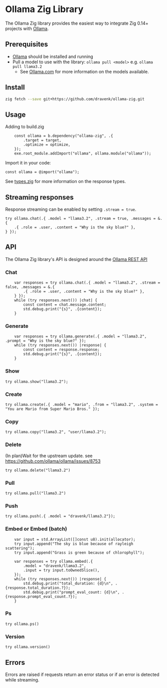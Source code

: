# Ollama Zig Library

The Ollama Zig library provides the easiest way to integrate Zig 0.14+ projects with [Ollama](https://github.com/ollama/ollama).

## Prerequisites

- [Ollama](https://ollama.com/download) should be installed and running
- Pull a model to use with the library: `ollama pull <model>` e.g. `ollama pull llama3.2`
  - See [Ollama.com](https://ollama.com/search) for more information on the models available.

## Install

```sh
zig fetch --save git+https://github.com/dravenk/ollama-zig.git
```

## Usage

Adding to build.zig
```zig
    const ollama = b.dependency("ollama-zig", .{
        .target = target,
        .optimize = optimize,
    });
    exe.root_module.addImport("ollama", ollama.module("ollama"));
```

Import it in your code:
```zig 
const ollama = @import("ollama");
```

See [types.zig](src/types.zig) for more information on the response types.

## Streaming responses

Response streaming can be enabled by setting `.stream = true`.

```zig
try ollama.chat(.{ .model = "llama3.2", .stream = true, .messages = &.{
    .{ .role = .user, .content = "Why is the sky blue?" },
} });
```

## API

The Ollama Zig library's API is designed around the [Ollama REST API](https://github.com/ollama/ollama/blob/main/docs/api.md)

### Chat

```zig
    var responses = try ollama.chat(.{ .model = "llama3.2", .stream = false, .messages = &.{
        .{ .role = .user, .content = "Why is the sky blue?" },
    } });
    while (try responses.next()) |chat| {
        const content = chat.message.content;
        std.debug.print("{s}", .{content});
    }
```

### Generate

```zig
    var responses = try ollama.generate(.{ .model = "llama3.2", .prompt = "Why is the sky blue?" });
    while (try responses.next()) |response| {
        const content = response.response;
        std.debug.print("{s}", .{content});
    }

```

### Show

```zig
try ollama.show("llama3.2");
```

### Create

```zig
try ollama.create(.{ .model = "mario", .from = "llama3.2", .system = "You are Mario from Super Mario Bros." });
```

### Copy

```zig
try ollama.copy("llama3.2", "user/llama3.2");
```

### Delete
(In plan)Wait for the upstream update. see https://github.com/ollama/ollama/issues/8753
```zig
try ollama.delete("llama3.2")
```

### Pull

```zig
try ollama.pull("llama3.2")
```

### Push

```zig
try ollama.push(.{ .model = "dravenk/llama3.2"});
```

### Embed or Embed (batch)

```zig
    var input = std.ArrayList([]const u8).init(allocator);
    try input.append("The sky is blue because of rayleigh scattering");
    try input.append("Grass is green because of chlorophyll");

    var responses = try ollama.embed(.{
        .model = "dravenk/llama3.2",
        .input = try input.toOwnedSlice(),
    });
    while (try responses.next()) |response| {
        std.debug.print("total_duration: {d}\n", .{response.total_duration.?});
        std.debug.print("prompt_eval_count: {d}\n", .{response.prompt_eval_count.?});
    }
```

### Ps

```zig
try ollama.ps()
```
### Version

```zig
try ollama.version()
```

## Errors

Errors are raised if requests return an error status or if an error is detected while streaming.

```zig
```
